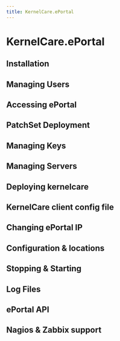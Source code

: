 ```yaml
---
title: KernelCare.ePortal
---
```


# KernelCare.ePortal

## Installation

## Managing Users

## Accessing ePortal

## PatchSet Deployment

## Managing Keys

## Managing Servers

## Deploying kernelcare

## KernelCare client config file

## Changing ePortal IP

## Configuration & locations

## Stopping & Starting

## Log Files

## ePortal API

## Nagios & Zabbix support

